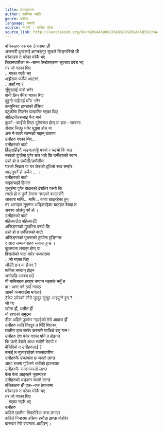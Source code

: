 ```yaml
---
title: हराएकाहरू
author: स्वप्निल स्मृति
genre: कविता
language: नेपाली
source: नेपाली - कविता कोश
source_link: http://kavitakosh.org/kk/%E0%A4%B8%E0%A5%8D%E0%A4%B5%E0%A4%AA%E0%A5%8D%E0%A4%A8%E0%A4%BF%E0%A4%B2_%E0%A4%B8%E0%A5%8D%E0%A4%AE%E0%A5%83%E0%A4%A4%E0%A4%BF
---
```


बाँचेकाहरु एक एक ठेगानामा छौँ  
अजम्बरी दुःखलाई क्षणभङ्गुर सुखले सिङ्गारिरहे छौँ  
मरेकाहरु त मरेका मरेकै भए  
चिहानघारीका स--साना पेन्डोराहरुमा चुपचाप प्रवेश भए  
तर जो गएका थिए  
...गएका गएकै भए  
अझैसम्म फर्केर आएनन्  
...कहाँ गए ?  
सुँगुरलाई चारो भनेर  
पानी लिन पँधेरा गएका थिए  
दुहुनो गाईलाई घाँस भनेर  
कम्युनिस्ट झण्डाको हँसिया  
पटुकीमा सिउरेर पाखातिर गएका थिए  
सोल्टिनीहरुलाई बैना मार्न  
फुर्का--काइँयो लिएर ठुटेपसल होस् या हाट--जात्रामा  
संसार जित्छु भनेर युद्धमा होस् या  
अरु नै खाले स्वप्नको महान् यात्रामा  
उनीहरु गएका थिए...  
उनीहरुको बाटो  
हिँड्दाहिँड्दै जङ्गलपट्टि पस्यो र चढ्यो कि रुख  
रुखको टुप्पोमा पुगेर चरा भयो कि उनीहरुको स्वप्न  
उसो हो त उधौली/उभौलीमा  
घरको निदाल या घर छेउको दूधिलो रुख सम्झेर  
आउनुपर्ने हो फर्केर ... ।  
उनीहरुको बाटो  
चढ्दाचढ्दै हिमाल  
चुचुरोमा पुगेर बादलको देशतिर पस्यो कि  
त्यसो हो त कुनै ठेगाना नभएको बादलसँगै  
आकाश माथि... माथि... कावा खाइरहेका हुन्  
तर आमाहरु तुइनमा अड्किरहेका घाटहरु देख्दा त  
अवश्य ओर्लनु पर्ने हो ।  
उनीहरुको बाटो  
पहिल्याउँदा पहिल्याउँदै  
अजिङ्गरको मुुखभित्र पस्यो कि  
उसो हो त उनीहरुको बाटो  
अजिङ्गरको पुच्छरको टुप्पोमा टुङ्गिन्छ  
र सारा सम्भावनाहरु समाप्त हुन्छ ।  
फूलमाला लगाएर होस् या  
विरालोको चाल मारेर मध्यरातमा  
...जो गएका थिए  
जीउँदै छन् या छैनन् ?  
मानिस भगवान् होइन  
जन्मेपछि अवश्य मर्छ  
यी मानिसहरु हराएर भग्वान भइसके भनुँ त  
बा ! अन्त मर्न ठाउँ नपाएर  
आफ्नै जन्मगाउँमा मर्नलाई  
टेकेर उमेरको लौरो लुखुर लुखुर आइपुग्ने हुन् ?  
जो गए  
खोला झैँ, अतीत झैँ  
यो हावाको समुद्रमा  
ठीक अहिले फुत्केर गइरहेको मेरो आवाज झैँ  
उनीहरु त्यति निश्ठुर त थिँदै थिएनन्  
छातीमा हात राखेर कस्तरी गाउँदथे राष्ट्र गान !  
उनीहरु देश बेचेर गएका पनि त होइनन्  
कि उल्टै देशले आधा बाटोमै भेट्यो र  
बेचिदियो त उनीहरुलाई ?  
मलाई त सुसाइरहेको सल्लाघारीमा  
उनीहरुकै उच्छवास छ जस्तो लाग्छ  
आधा रातमा गुञ्जिने धर्तीको झञ्जवात  
उनीहरुकै क्रन्दनजस्तो लाग्छ  
बेला बेला आइरहने भूकम्पहरु  
उनीहरुको धड्कन जस्तो लाग्छ  
बाँचेकाहरु छौँ एक--एक ठेगानामा  
मरेकाहरु त मरेका मरेकै भए  
तर जो गएका थिए  
...गएका गएकै भए  
उनीहरु  
कहिले छातीमा भिक्टोरिया क्रस लगाएर  
कहिले निधारमा हसिया हथौडा झण्डा मोहोरेर  
बारम्बार मेरो सपनामा आउँछन् ।
